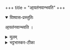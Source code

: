 +++
title = "आ॒यत॑नवान्भवति"
+++
<details open><summary>विश्वास-प्रस्तुतिः</summary>

आ॒यत॑नवान्भवति ।
</details>

<details><summary>मूलम्</summary>

आ॒यत॑नवान्भवति ।
</details>

<details><summary>भट्टभास्कर-टीका</summary>

एवं वेदिता शोभनायतनः शोभनकारणो वा भवति ॥२॥
</details>